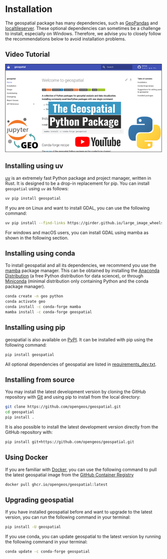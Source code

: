 # Installation

The geospatial package has many dependencies, such as [GeoPandas](https://geopandas.org) and [localtileserver](https://github.com/banesullivan/localtileserver). These optional dependencies can sometimes be a challenge to install, especially on Windows. Therefore, we advise you to closely follow the recommendations below to avoid installation problems.

## Video Tutorial

[![Introducing geospatial](images/thumbnail.png)](https://youtu.be/Y1xB7d2VbFY "Introducing geospatial")

## Installing using uv

[uv](https://docs.astral.sh/uv/) is an extremely fast Python package and project manager, written in Rust. It is designed to be a drop-in replacement for pip. You can install `geospatial` using `uv` as follows:

```bash
uv pip install geospatial
```

If you are on Linux and want to install GDAL, you can use the following command:

```bash
uv pip install --find-links https://girder.github.io/large_image_wheels gdal pdal pyproj
```

For windows and macOS users, you can install GDAL using mamba as shown in the following section.

## Installing using conda

To install geospatial and all its dependencies, we recommend you use the [mamba](https://mamba.readthedocs.io/en/latest/user_guide/mamba.html) package manager. This can be obtained by installing the [Anaconda Distribution](https://www.anaconda.com/download) (a free Python distribution for data science), or through [Miniconda](https://docs.anaconda.com/miniconda/) (minimal distribution only containing Python and the conda package manager).

```bash
conda create -n geo python
conda activate geo
conda install -c conda-forge mamba
mamba install -c conda-forge geospatial
```

## Installing using pip

geospatial is also available on [PyPI](https://pypi.org/project/geospatial). It can be installed with pip using the following command:

```bash
pip install geospatial
```

All optional dependencies of geospatial are listed in [requirements_dev.txt](https://github.com/opengeos/geospatial/blob/master/requirements_dev.txt).

## Installing from source

You may install the latest development version by cloning the GitHub repository with [Git](https://git-scm.com) and using pip to install from the local directory:

```bash
git clone https://github.com/opengeos/geospatial.git
cd geospatial
pip install .
```

It is also possible to install the latest development version directly from the GitHub repository with:

```bash
pip install git+https://github.com/opengeos/geospatial.git
```

## Using Docker

If you are familiar with [Docker](https://www.docker.com), you can use the following command to pull the latest geospatial image from the [GitHub Container Registry](https://github.com/opengeos/geospatial/pkgs/container/geospatial)

```bash
docker pull ghcr.io/opengeos/geospatial:latest
```

## Upgrading geospatial

If you have installed geospatial before and want to upgrade to the latest version, you can run the following command in your terminal:

```bash
pip install -U geospatial
```

If you use conda, you can update geospatial to the latest version by running the following command in your terminal:

```bash
conda update -c conda-forge geospatial
```
